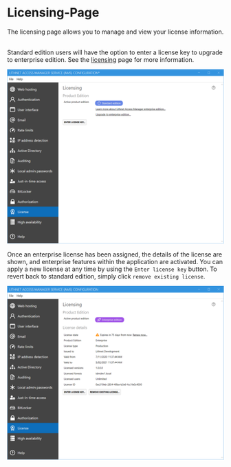 # Licensing-Page

The licensing page allows you to manage and view your license information.

\
Standard edition users will have the option to enter a license key to upgrade to enterprise edition. See the [licensing](../../about\_ams/Licensing/) page for more information.

![](../../.gitbook/assets/ui-page-licensing-standard.png)

Once an enterprise license has been assigned, the details of the license are shown, and enterprise features within the application are activated. You can apply a new license at any time by using the `Enter license key` button. To revert back to standard edition, simply click `remove existing license`.

![](../../.gitbook/assets/ui-page-licensing-enterprise.png)
